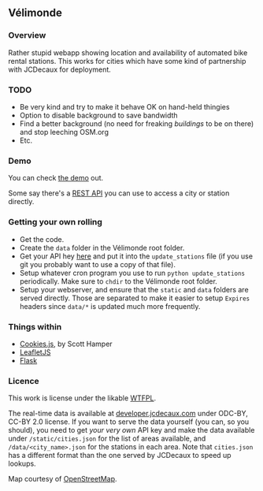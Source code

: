 ## Vélimonde

### Overview

Rather stupid webapp showing location and availability of automated bike rental stations.
This works for cities which have some kind of partnership with JCDecaux for deployment.

### TODO

* Be very kind and try to make it behave OK on hand-held thingies
* Option to disable background to save bandwidth
* Find a better background (no need for freaking _buildings_ to be on there) and stop leeching OSM.org
* Etc.

### Demo

You can check [the demo](http://velimonde.oknaj.eu/) out.

Some say there's a [REST API](http://velimonde.oknaj.eu/api) you can use to access a city or station
directly.

### Getting your own rolling

* Get the code.
* Create the ``data`` folder in the Vélimonde root folder.
* Get your API hey [here](https://developer.jcdecaux.com/) and put it into the ``update_stations`` file
(if you use git you probably want to use a copy of that file).
* Setup whatever cron program you use to run ``python update_stations`` periodically. Make sure to ``chdir``
to the Vélimonde root folder.
* Setup your webserver, and ensure that the ``static`` and ``data`` folders are served directly. Those are
separated to make it easier to setup ``Expires`` headers since ``data/*`` is updated much more frequently.


### Things within

* [Cookies.js](https://github.com/ScottHamper/Cookies), by Scott Hamper
* [LeafletJS](http://leafletjs.com/)
* [Flask](http://flask.pocoo.org/)

### Licence

This work is license under the likable [WTFPL](http://www.wtfpl.net/txt/copying/).

The real-time data is available at [developer.jcdecaux.com](https://developer.jcdecaux.com/) under ODC-BY, CC-BY 2.0 license.
If you want to serve the data yourself (you can, so you should), you need to get _your very own_ API key and make the data available under
``/static/cities.json`` for the list of areas available, and ``/data/<city_name>.json`` for the stations in each area.
Note that ``cities.json`` has a different format than the one served by JCDecaux to speed up lookups.

Map courtesy of [OpenStreetMap](http://osm.org/).
